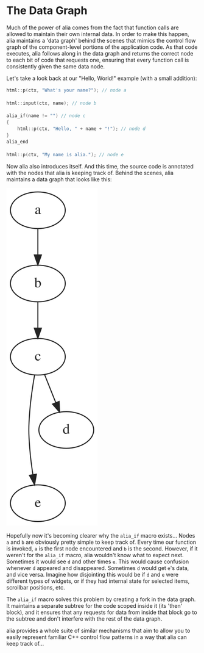 The Data Graph
==============

<script>
    init_alia_demos(['expanded-greeting']);
</script>

Much of the power of alia comes from the fact that function calls are allowed
to maintain their own internal data. In order to make this happen, alia
maintains a 'data graph' behind the scenes that mimics the control flow graph
of the component-level portions of the application code. As that code executes,
alia follows along in the data graph and returns the correct node to each bit
of code that requests one, ensuring that every function call is consistently
given the same data node.

Let's take a look back at our "Hello, World!" example (with a small addition):

```cpp
html::p(ctx, "What's your name?"); // node a

html::input(ctx, name); // node b

alia_if(name != "") // node c
{
    html::p(ctx, "Hello, " + name + "!"); // node d
}
alia_end

html::p(ctx, "My name is alia."); // node e
```

<div class="demo-panel">
<div id="expanded-greeting"></div>
</div>

Now alia also introduces itself. And this time, the source code is annotated
with the nodes that alia is keeping track of. Behind the scenes, alia maintains
a data graph that looks like this:

![flow](data-graph.svg)

Hopefully now it's becoming clearer why the `alia_if` macro exists... Nodes `a`
and `b` are obviously pretty simple to keep track of. Every time our function
is invoked, `a` is the first node encountered and `b` is the second. However,
if it weren't for the `alia_if` macro, alia wouldn't know what to expect next.
Sometimes it would see `d` and other times `e`. This would cause confusion
whenever `d` appeared and disappeared. Sometimes `d` would get `e`'s data, and
vice versa. Imagine how disjointing this would be if `d` and `e` were different
types of widgets, or if they had internal state for selected items, scrollbar
positions, etc.

The `alia_if` macro solves this problem by creating a fork in the data graph.
It maintains a separate subtree for the code scoped inside it (its 'then'
block), and it ensures that any requests for data from inside that block go to
the subtree and don't interfere with the rest of the data graph.

alia provides a whole suite of similar mechanisms that aim to allow you to
easily represent familiar C++ control flow patterns in a way that alia can keep
track of...
